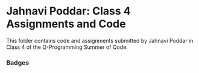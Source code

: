 # Jahnavi Poddar: Class 4 Assignments and Code
This folder contains code and assignments submitted by Jahnavi Poddar in Class 4 of the Q-Programming Summer of Qode.
### Badges